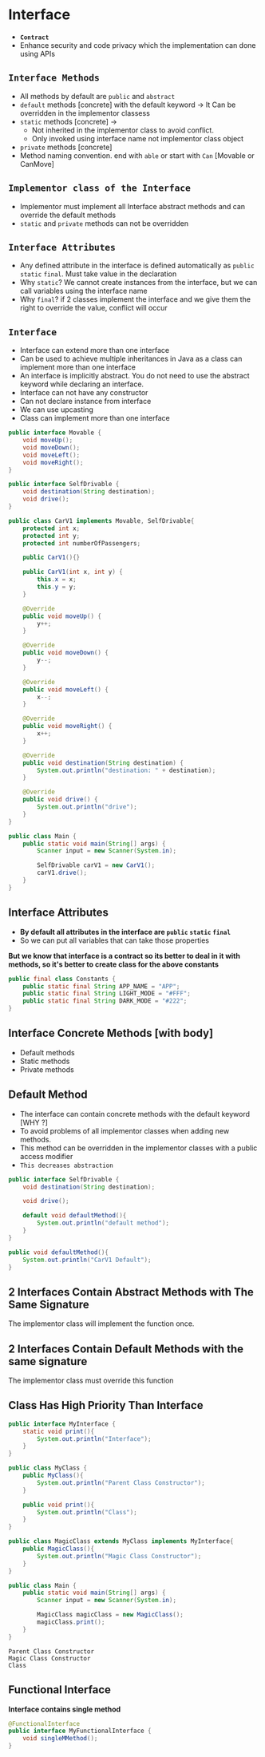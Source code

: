 # Interface
- **`Contract`**
- Enhance security and code privacy which the implementation can done using APIs

## `Interface Methods`
- All methods by default are `public` and `abstract`
- `default` methods [concrete] with the default keyword -> It Can be overridden in the implementor classess
- `static` methods [concrete] ->
    -  Not inherited in the implementor class to avoid conflict.
    -  Only invoked using interface name not implementor class object
- `private` methods [concrete]
- Method naming convention. end with `able` or start with `Can` [Movable or CanMove]

## `Implementor class of the Interface`
- Implementor must implement all Interface abstract methods and can override the default methods
- `static` and `private` methods can not be overridden

## `Interface Attributes`
- Any defined attribute in the interface is defined automatically as `public` `static` `final`. Must take value in the declaration
- Why `static`? We cannot create instances from the interface, but we can call variables using the interface name
- Why `final`? if 2 classes implement the interface and we give them the right to override the value, conflict will occur

## `Interface`
- Interface can extend more than one interface
- Can be used to achieve multiple inheritances in Java as a class can implement more than one interface
- An interface is implicitly abstract. You do not need to use the abstract keyword while declaring an interface.
- Interface can not have any constructor
- Can not declare instance from interface
- We can use upcasting
- Class can implement more than one interface

```java
public interface Movable {
    void moveUp();
    void moveDown();
    void moveLeft();
    void moveRight();
}
```
```java
public interface SelfDrivable {
    void destination(String destination);
    void drive();
}
```
```java
public class CarV1 implements Movable, SelfDrivable{
    protected int x;
    protected int y;
    protected int numberOfPassengers;

    public CarV1(){}

    public CarV1(int x, int y) {
        this.x = x;
        this.y = y;
    }

    @Override
    public void moveUp() {
        y++;
    }

    @Override
    public void moveDown() {
        y--;
    }

    @Override
    public void moveLeft() {
        x--;
    }

    @Override
    public void moveRight() {
        x++;
    }

    @Override
    public void destination(String destination) {
        System.out.println("destination: " + destination);
    }

    @Override
    public void drive() {
        System.out.println("drive");
    }
}
```
```java
public class Main {
    public static void main(String[] args) {
        Scanner input = new Scanner(System.in);

        SelfDrivable carV1 = new CarV1();
        carV1.drive();
    }
}
```

## Interface Attributes
- **By default all attributes in the interface are `public` `static` `final`**
- So we can put all variables that can take those properties


**But we know that interface is a contract so its better to deal in it with methods, so it's better to create class for the above constants**
```java
public final class Constants {
    public static final String APP_NAME = "APP";
    public static final String LIGHT_MODE = "#FFF";
    public static final String DARK_MODE = "#222";
}
```

## Interface Concrete Methods [with body]
- Default methods
- Static methods
- Private methods

## Default Method
- The interface can contain concrete methods with the default keyword [WHY ?]
- To avoid problems of all implementor classes when adding new methods.
- This method can be overridden in the implementor classes with a public access modifier
- `This decreases abstraction`

```java
public interface SelfDrivable {
    void destination(String destination);

    void drive();

    default void defaultMethod(){
        System.out.println("default method");
    }
}
```
```java
public void defaultMethod(){
    System.out.println("CarV1 Default");
}
```

## 2 Interfaces Contain Abstract Methods with The Same Signature
The implementor class will implement the function once.

## 2 Interfaces Contain Default Methods with the same signature
The implementor class must override this function

## Class Has High Priority Than Interface
```java
public interface MyInterface {
    static void print(){
        System.out.println("Interface");
    }
}
```
```java
public class MyClass {
    public MyClass(){
        System.out.println("Parent Class Constructor");
    }

    public void print(){
        System.out.println("Class");
    }
}
```
```java
public class MagicClass extends MyClass implements MyInterface{
    public MagicClass(){
        System.out.println("Magic Class Constructor");
    }
}
```
```java
public class Main {
    public static void main(String[] args) {
        Scanner input = new Scanner(System.in);

        MagicClass magicClass = new MagicClass();
        magicClass.print();
    }
}
```
```
Parent Class Constructor
Magic Class Constructor
Class
```





## Functional Interface
**Interface contains single method**
```java
@FunctionalInterface
public interface MyFunctionalInterface {
    void singleMMethod();
}
```
